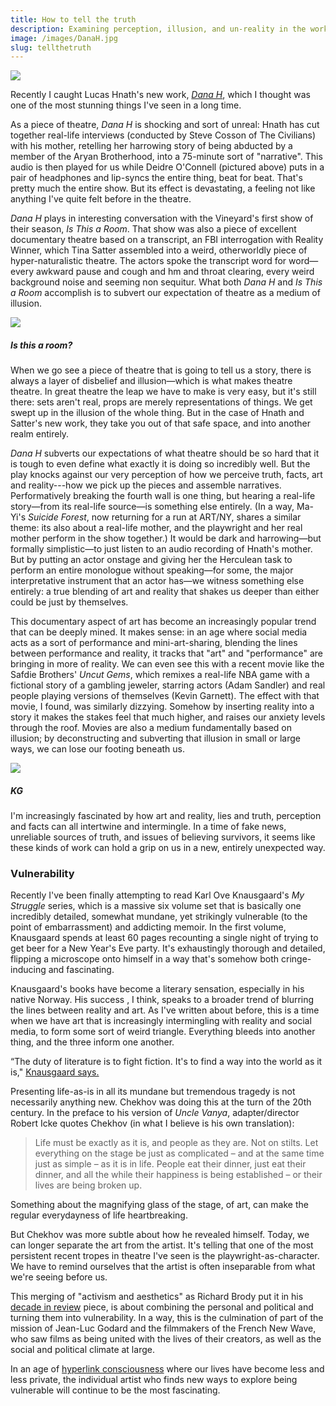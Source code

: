 ```yaml
---
title: How to tell the truth
description: Examining perception, illusion, and un-reality in the work of Lucas Hnath, Tina Satter, and the Safdie Brothers.
image: /images/DanaH.jpg
slug: tellthetruth
---
```


![](/images/DanaH.jpg)

Recently I caught Lucas Hnath's new work, _[Dana H](https://www.vineyardtheatre.org/dana-h/)_, which I thought was one of the most stunning things I've seen in a long time.

As a piece of theatre, _Dana H_ is shocking and sort of unreal: Hnath has cut together real-life interviews (conducted by Steve Cosson of The Civilians) with his mother, retelling her harrowing story of being abducted by a member of the Aryan Brotherhood, into a 75-minute sort of "narrative". This audio is then played for us while Deidre O'Connell (pictured above) puts in a pair of headphones and lip-syncs the entire thing, beat for beat. That's pretty much the entire show. But its effect is devastating, a feeling not like anything I've quite felt before in the theatre.

_Dana H_ plays in interesting conversation with the Vineyard's first show of their season, _Is This a Room_. That show was also a piece of excellent documentary theatre based on a transcript, an FBI interrogation with Reality Winner, which Tina Satter assembled into a weird, otherworldly piece of hyper-naturalistic theatre. The actors spoke the transcript word for word—every awkward pause and cough and hm and throat clearing, every weird background noise and seeming non sequitur. What both _Dana H_ and _Is This a Room_ accomplish is to subvert our expectation of theatre as a medium of illusion.

![](/images/Is%20this%20a%20room.jpg)

##### Is this a room?

When we go see a piece of theatre that is going to tell us a story, there is always a layer of disbelief and illusion—which is what makes theatre theatre. In great theatre the leap we have to make is very easy, but it's still there: sets aren't real, props are merely representations of things. We get swept up in the illusion of the whole thing. But in the case of Hnath and Satter's new work, they take you out of that safe space, and into another realm entirely.

_Dana H_ subverts our expectations of what theatre should be so hard that it is tough to even define what exactly it is doing so incredibly well. But the play knocks against our very perception of how we perceive truth, facts, art and reality---how we pick up the pieces and assemble narratives. Performatively breaking the fourth wall is one thing, but hearing a real-life story—from its real-life source—is something else entirely. (In a way, Ma-Yi's _Suicide Forest_, now returning for a run at ART/NY, shares a similar theme: its also about a real-life mother, and the playwright and her real mother perform in the show together.) It would be dark and harrowing—but formally simplistic—to just listen to an audio recording of Hnath's mother. But by putting an actor onstage and giving her the Herculean task to perform an entire monologue without speaking—for some, the major interpretative instrument that an actor has—we witness something else entirely: a true blending of art and reality that shakes us deeper than either could be just by themselves.

This documentary aspect of art has become an increasingly popular trend that can be deeply mined. It makes sense: in an age where social media acts as a sort of performance and mini-art-sharing, blending the lines between performance and reality, it tracks that "art" and "performance" are bringing in more of reality. We can even see this with a recent movie like the Safdie Brothers' _Uncut Gems_, which remixes a real-life NBA game with a fictional story of a gambling jeweler, starring actors (Adam Sandler) and real people playing versions of themselves (Kevin Garnett). The effect with that movie, I found, was similarly dizzying. Somehow by inserting reality into a story it makes the stakes feel that much higher, and raises our anxiety levels through the roof. Movies are also a medium fundamentally based on illusion; by deconstructing and subverting that illusion in small or large ways, we can lose our footing beneath us.

![](/images/Uncut%20gems.jpg)

##### KG

I'm increasingly fascinated by how art and reality, lies and truth, perception and facts can all intertwine and intermingle. In a time of fake news, unreliable sources of truth, and issues of believing survivors, it seems like these kinds of work can hold a grip on us in a new, entirely unexpected way.

### Vulnerability

Recently I've been finally attempting to read Karl Ove Knausgaard's _My Struggle_ series, which is a massive six volume set that is basically one incredibly detailed, somewhat mundane, yet strikingly vulnerable (to the point of embarrassment) and addicting memoir. In the first volume, Knausgaard spends at least 60 pages recounting a single night of trying to get beer for a New Year's Eve party. It's exhaustingly thorough and detailed, flipping a microscope onto himself in a way that's somehow both cringe-inducing and fascinating.

Knausgaard's books have become a literary sensation, especially in his native Norway. His success , I think, speaks to a broader trend of blurring the lines between reality and art. As I've written about before, this is a time when we have art that is increasingly intermingling with reality and social media, to form some sort of weird triangle. Everything bleeds into another thing, and the three inform one another.

“The duty of literature is to fight fiction. It's to find a way into the world as it is," [Knausgaard says.](https://www.newyorker.com/culture/the-new-yorker-interview/karl-ove-knausgaard-the-duty-of-literature-is-to-fight-fiction)

Presenting life-as-is in all its mundane but tremendous tragedy is not necessarily anything new. Chekhov was doing this at the turn of the 20th century. In the preface to his version of _Uncle Vanya_, adapter/director Robert Icke quotes Chekhov (in what I believe is his own translation):

> Life must be exactly as it is, and people as they are. Not on stilts. Let everything on the stage be just as complicated – and at the same time just as simple – as it is in life. People eat their dinner, just eat their dinner, and all the while their happiness is being established – or their lives are being broken up.

Something about the magnifying glass of the stage, of art, can make the regular everydayness of life heartbreaking.

But Chekhov was more subtle about how he revealed himself. Today, we can longer separate the art from the artist. It's telling that one of the most persistent recent tropes in theatre I've seen is the playwright-as-character. We have to remind ourselves that the artist is often inseparable from what we're seeing before us.

This merging of "activism and aesthetics" as Richard Brody put it in his [decade in review](https://www.newyorker.com/culture/decade-in-review/the-twenty-seven-best-movies-of-the-decade) piece, is about combining the personal and political and turning them into vulnerability. In a way, this is the culmination of part of the mission of Jean-Luc Godard and the filmmakers of the French New Wave, who saw films as being united with the lives of their creators, as well as the social and political climate at large.

In an age of [hyperlink consciousness](/hyperlink) where our lives have become less and less private, the individual artist who finds new ways to explore being vulnerable will continue to be the most fascinating.
